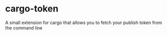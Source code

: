 # cargo-token
A small extension for cargo that allows you to fetch your publish token from the command line
